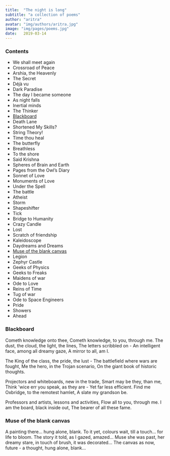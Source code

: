 ```yaml
---
title:  "The night is long"
subtitle: "a collection of poems"
author: "aritra"
avatar: "img/authors/aritra.jpg"
image: "img/pages/poems.jpg"
date:   2019-03-14
---
```


### Contents
* We shall meet again
* Crossroad of Peace
* Arshia, the Heavenly
* The Secret
* Déjà vu
* Dark Paradise
* The day I became someone
* As night falls 
* Inertial minds 
* The Thinker
* [Blackboard](#blackboard)
* Death Lane
* Shortened My Skills?
* String Theory!
* Time thou heal
* The butterfly
* Breathless
* To the shore
* Said Krishna
* Spheres of Brain and Earth
* Pages from the Owl’s Diary
* Sonnet of Love
* Monuments of Love
* Under the Spell
* The battle
* Atheist
* Storm
* Shapeshifter
* Tick
* Bridge to Humanity
* Crazy Candle
* Lost
* Scratch of friendship
* Kaleidoscope
* Daydreams and Dreams
* [Muse of the blank canvas](#muse-of-the-blank-canvas)
* Legion
* Zephyr Castle
* Geeks of Physics
* Geeks to Freaks
* Maidens of war
* Ode to Love
* Reins of Time
* Tug of war
* Ode to Space Engineers
* Pride
* Showers
* Ahead

### Blackboard

Cometh knowledge onto thee,
	Cometh knowledge, to you, through me.
The dust, the cloud, the light, the lines,
	The letters scribbled on -
An intelligent face, among all dreamy gaze,
	A mirror to all, am I.

The King of the class, the pride, the lust -
	The battlefield where wars are fought,
Me the hero, in the Trojan scenario,
	On the giant book of historic thoughts.

Projectors and whiteboards, new in the trade,
	Smart may be they, than me,
Think 'wice err you speak, as they are -
	Yet far less efficient.
Find me Oxbridge, to the remotest hamlet,
	A slate my grandson be.

Professors and artists, lessons and activities,
	Flow all to you, through me.
I am the board, black inside out,
	The bearer of all these fame.

### Muse of the blank canvas

A painting there...
hung alone, blank.
To it yet, colours
wait, till a touch...
for life to bloom.
The story it told,
as I gazed, amazed...
Muse she was past,
her dreamy stare,
in touch of brush,
it was decorated...
The canvas as now,
future - a thought,
hung alone, blank...